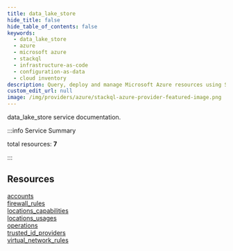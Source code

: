 ```yaml
---
title: data_lake_store
hide_title: false
hide_table_of_contents: false
keywords:
  - data_lake_store
  - azure
  - microsoft azure
  - stackql
  - infrastructure-as-code
  - configuration-as-data
  - cloud inventory
description: Query, deploy and manage Microsoft Azure resources using SQL
custom_edit_url: null
image: /img/providers/azure/stackql-azure-provider-featured-image.png
---
```


data_lake_store service documentation.

:::info Service Summary

<div class="row">
<div class="providerDocColumn">
<span>total resources:&nbsp;<b>7</b></span><br />
</div>
</div>

:::

## Resources
<div class="row">
<div class="providerDocColumn">
<a href="/providers/azure/data_lake_store/accounts/">accounts</a><br />
<a href="/providers/azure/data_lake_store/firewall_rules/">firewall_rules</a><br />
<a href="/providers/azure/data_lake_store/locations_capabilities/">locations_capabilities</a><br />
<a href="/providers/azure/data_lake_store/locations_usages/">locations_usages</a>
</div>
<div class="providerDocColumn">
<a href="/providers/azure/data_lake_store/operations/">operations</a><br />
<a href="/providers/azure/data_lake_store/trusted_id_providers/">trusted_id_providers</a><br />
<a href="/providers/azure/data_lake_store/virtual_network_rules/">virtual_network_rules</a>
</div>
</div>